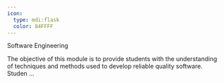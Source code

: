 ```yaml
---
icon:
  type: mdi:flask
  color: 84FFFF
---
```

Software Engineering

The objective of this module is to provide students with the understanding of techniques and methods used to develop reliable quality software. Studen ... 
